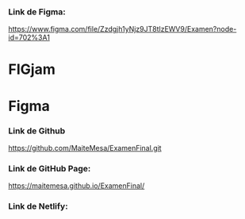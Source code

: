 ### Link de Figma:
https://www.figma.com/file/Zzdgjh1yNjz9JT8tlzEWV9/Examen?node-id=702%3A1

# FIGjam 

# Figma



### Link de Github
https://github.com/MaiteMesa/ExamenFinal.git


### Link de GitHub Page:
https://maitemesa.github.io/ExamenFinal/


### Link de Netlify: 
